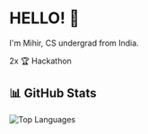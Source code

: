 # HELLO! 👋

I'm Mihir, CS undergrad from India.

2x 🏆 Hackathon


## 📊 GitHub Stats

<!-- Top Languages Card -->
![Top Languages](https://github-readme-stats.vercel.app/api/top-langs/?username=0xmihirsahu&theme=tokyonight&show_icons=true&hide_border=true&layout=compact)
